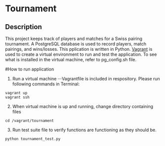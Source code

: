# Tournament

## Description
This project keeps track of players and matches for a Swiss pairing tournament.
A PostgreSQL database is used to record players, match pairings, and wins/losses.
This pplication is written in Python.  [Vagrant](https://www.vagrantup.com/) is used to create a virtual environment to run and test the application.  To see what is installed in the virtual machine, refer to pg_config.sh file.

#How to run application

1) Run a virtual machine
⋅⋅⋅Vagrantfile is included in respository.  Please run following commands in Terminal:

```
vagrant up
vagrant ssh
```

2) When virtual machine is up and running, change directory containing files
```
cd /vagrant/tournament
```

3) Run test suite file to verify functions are functioning as they should be.
```
python tournament_test.py
```
